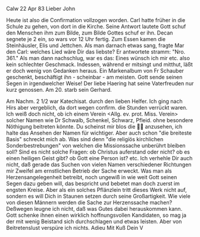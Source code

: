  Calw 22 Apr 83
Lieber John

Heute ist also die Confirmation vollzogen worden. Carl hatte früher in die Schule zu gehen, von dort in die Kirche. Seine Antwort lautete Gott schuf den Menschen ihm zum Bilde, zum Bilde Gottes schuf er ihn. Decan segnete je 2 ein, so wars vor 12 Uhr fertig. Zum Essen kamen die Steinhäusler, Elis und Jettchen. Als man darnach etwas sang, fragte Mar den Carl: welches Lied wäre Dir das liebste? Er antwortete stramm: "Nro. 361." Als man dann nachschlug, war es das: Eines wünsch ich mir etc. also kein schlechter Geschmack. Indessen, während er mitsingt und mitthut, läßt er doch wenig von Gedanken heraus. Ein Markenalbum von Fr Schauber geschenkt, beschäftigt ihn - scheinbar - am meisten. Gott sende seinen Segen in irgendwelcher Weise! 
Der liebe Haering hat seine Vaterfreuden nur kurz genossen. Am 20. starb sein Gerhard.

Am Nachm. 2 1/2 war Katechisat. durch den lieben Helfer. Ich ging nach Hirs aber vergeblich, da dort wegen confirm. die Stunden verrückt waren. 
Ich weiß doch nicht, ob ich einem Verein <Allg. ev. prot. Miss. Verein> solcher Namen wie Dr Schwalb, Schenkel, Schwarz, Pfleid. ohne besondere Nöthigung beitreten könnte. Du scheinst mir blos die  anzusehen, ich halte das Ansehen der Namen für wichtiger. Aber auch schon "die breiteste Basis" schreckt mich ab. Was sind denn "die religiös kirchlichen Sonderbestrebungen" von welchen die Missionssache unberührt bleiben soll? Sind es nicht solche Fragen: ob Christus auferstand oder nicht? ob es einen heiligen Geist gibt? ob Gott eine Person ist? etc. Ich verhehle Dir auch nicht, daß gerade das Suchen von vielen Namen verschiedener Richtungen mir Zweifel am ernstlichen Betrieb der Sache erweckt. Was man als Herzensangelegenheit betreibt, noch ungewiß in wie weit Gott seinen Segen dazu geben will, das bespricht und bebetet man doch zuerst im engsten Kreise. Aber als ein solches Pflänzlein tritt dieses Werk nicht auf, sondern es will Dich in Staunen setzen durch seine Großartigkeit. Wie viele von diesen Männern werden die Sache zur Herzenssache machen? Deßwegen leugne ich nicht, daß was Gutes dabei herauskommen kann. Gott schenke ihnen einen wirklich hoffnungsvollen Kandidaten, so mag ja der mit wenig Beistand sich durchschlagen und etwas leisten. Aber von Beitretenslust verspüre ich nichts. Adieu
 Mit Kuß Dein V
